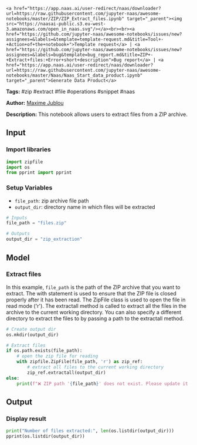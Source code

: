     <a href="https://app.naas.ai/user-redirect/naas/downloader?url=https://raw.githubusercontent.com/jupyter-naas/awesome-notebooks/master/ZIP/ZIP_Extract_files.ipynb" target="_parent"><img src="https://naasai-public.s3.eu-west-3.amazonaws.com/open_in_naas.svg"/></a><br><br><a href="https://github.com/jupyter-naas/awesome-notebooks/issues/new?assignees=&labels=&template=template-request.md&title=Tool+-+Action+of+the+notebook+">Template request</a> | <a href="https://github.com/jupyter-naas/awesome-notebooks/issues/new?assignees=&labels=bug&template=bug_report.md&title=ZIP+-+Extract+files:+Error+short+description">Bug report</a> | <a href="https://app.naas.ai/user-redirect/naas/downloader?url=https://raw.githubusercontent.com/jupyter-naas/awesome-notebooks/master/Naas/Naas_Start_data_product.ipynb" target="_parent">Generate Data Product</a>

**Tags:** #zip #extract #file #operations #snippet #naas

**Author:** [Maxime Jublou](https://www.linkedin.com/in/maximejublou)

**Description:** This notebook allows users to extract files from a ZIP archive.

## Input

### Import libraries


```python
import zipfile
import os
from pprint import pprint
```

### Setup Variables
- `file_path`: zip archive file path
- `output_dir`: directory name in which files will be extracted


```python
# Inputs
file_path = "files.zip"

# Outputs
output_dir = "zip_extraction"
```

## Model

### Extract files
In this example, `file_path` is the path of the ZIP archive that you want to extract. 
The with statement is used to ensure that the ZIP file is closed properly after it has been read. 
The ZipFile class is used to open the file in read mode ('r'). 
The extractall method is called to extract all the files in the archive to the current working directory. 
You can also specify a different directory to extract the files to by passing a path to the extractall method.


```python
# Create output dir
os.mkdir(output_dir)

# Extract files
if os.path.exists(file_path):
    # open the zip file for reading
    with zipfile.ZipFile(file_path, 'r') as zip_ref:
        # extract all files to the current working directory
        zip_ref.extractall(output_dir)
else:
    print(f"❌ ZIP path '{file_path}' does not exist. Please update it on your variables.")
```

## Output

### Display result


```python
print("Number of files extracted:", len(os.listdir(output_dir)))
pprint(os.listdir(output_dir))
```
